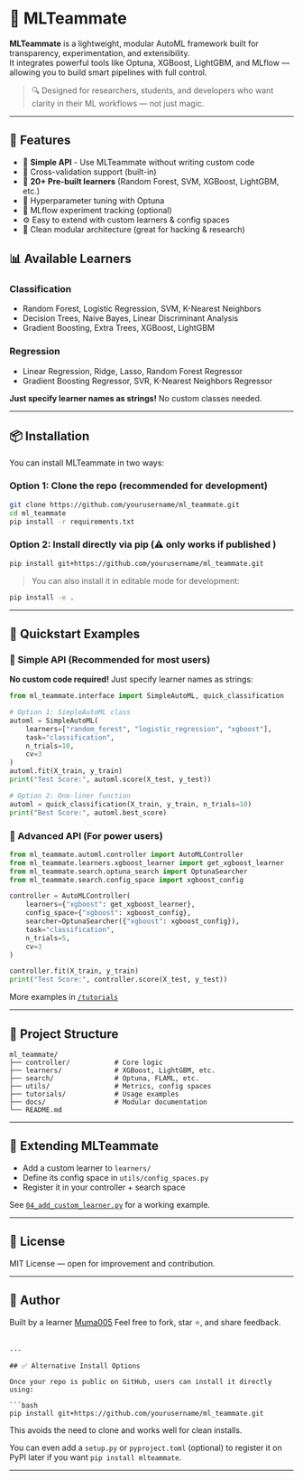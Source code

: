 
# 🤖 MLTeammate

**MLTeammate** is a lightweight, modular AutoML framework built for transparency, experimentation, and extensibility.  
It integrates powerful tools like Optuna, XGBoost, LightGBM, and MLflow — allowing you to build smart pipelines with full control.

> 🔍 Designed for researchers, students, and developers who want clarity in their ML workflows — not just magic.

---

## 🚀 Features

- 🚀 **Simple API** - Use MLTeammate without writing custom code
- 🔄 Cross-validation support (built-in)
- 🧠 **20+ Pre-built learners** (Random Forest, SVM, XGBoost, LightGBM, etc.)
- 🧪 Hyperparameter tuning with Optuna
- 🔬 MLflow experiment tracking (optional)
- ⚙️ Easy to extend with custom learners & config spaces
- 🧩 Clean modular architecture (great for hacking & research)

## 📊 Available Learners

### Classification
- Random Forest, Logistic Regression, SVM, K-Nearest Neighbors
- Decision Trees, Naive Bayes, Linear Discriminant Analysis
- Gradient Boosting, Extra Trees, XGBoost, LightGBM

### Regression  
- Linear Regression, Ridge, Lasso, Random Forest Regressor
- Gradient Boosting Regressor, SVR, K-Nearest Neighbors Regressor

**Just specify learner names as strings!** No custom classes needed.

---

## 📦 Installation

You can install MLTeammate in two ways:

### Option 1: Clone the repo (recommended for development)

```bash
git clone https://github.com/yourusername/ml_teammate.git
cd ml_teammate
pip install -r requirements.txt
````

### Option 2: Install directly via pip (⚠️ only works if  published )

```bash
pip install git+https://github.com/yourusername/ml_teammate.git
```

> You can also install it in editable mode for development:

```bash
pip install -e .
```

---

## 🧠 Quickstart Examples

### 🚀 Simple API (Recommended for most users)

**No custom code required!** Just specify learner names as strings:

```python
from ml_teammate.interface import SimpleAutoML, quick_classification

# Option 1: SimpleAutoML class
automl = SimpleAutoML(
    learners=["random_forest", "logistic_regression", "xgboost"],
    task="classification",
    n_trials=10,
    cv=3
)
automl.fit(X_train, y_train)
print("Test Score:", automl.score(X_test, y_test))

# Option 2: One-liner function
automl = quick_classification(X_train, y_train, n_trials=10)
print("Best Score:", automl.best_score)
```

### 🔧 Advanced API (For power users)

```python
from ml_teammate.automl.controller import AutoMLController
from ml_teammate.learners.xgboost_learner import get_xgboost_learner
from ml_teammate.search.optuna_search import OptunaSearcher
from ml_teammate.search.config_space import xgboost_config

controller = AutoMLController(
    learners={"xgboost": get_xgboost_learner},
    config_space={"xgboost": xgboost_config},
    searcher=OptunaSearcher({"xgboost": xgboost_config}),
    task="classification",
    n_trials=5,
    cv=3
)

controller.fit(X_train, y_train)
print("Test Score:", controller.score(X_test, y_test))
```

More examples in [`/tutorials`](./tutorials)

---

## 📂 Project Structure

```
ml_teammate/
├── controller/           # Core logic
├── learners/             # XGBoost, LightGBM, etc.
├── search/               # Optuna, FLAML, etc.
├── utils/                # Metrics, config spaces
├── tutorials/            # Usage examples
├── docs/                 # Modular documentation
└── README.md
```

---

## 🧩 Extending MLTeammate

* Add a custom learner to `learners/`
* Define its config space in `utils/config_spaces.py`
* Register it in your controller + search space

See [`04_add_custom_learner.py`](./tutorials/04_add_custom_learner.py) for a working example.

---

## 📜 License

MIT License — open for improvement and contribution.

---

## 🙌 Author

Built  by a learner [Muma005](https://github.com/muma005)
Feel free to fork, star ⭐, and share feedback.

````

---

## ✅ Alternative Install Options

Once your repo is public on GitHub, users can install it directly using:

```bash
pip install git+https://github.com/yourusername/ml_teammate.git
````

This avoids the need to clone and works well for clean installs.

You can even add a `setup.py` or `pyproject.toml` (optional) to register it on PyPI later if you want `pip install mlteammate`.

---

